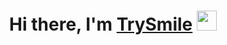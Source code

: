 <h1 align="center">Hi there, I'm <a href="https://trytosmilepls.github.io/" target="_blank">TrySmile</a> 
<img src="https://github.com/blackcater/blackcater/raw/main/images/Hi.gif" height="32"/></h1>
